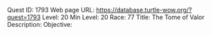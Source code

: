 Quest ID: 1793
Web page URL: https://database.turtle-wow.org/?quest=1793
Level: 20
Min Level: 20
Race: 77
Title: The Tome of Valor
Description: 
Objective: 
